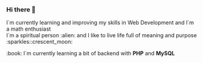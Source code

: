 ### Hi there 👋
<p>I´m currently learning and improving my skills in Web Development and I´m a math enthusiast<br/>
I´m a spiritual person :alien: and I like to live life full of meaning and purpose :sparkles::crescent_moon:<br/></p>
<p>:book: I´m currently learning a bit of backend with <b>PHP</b> and <b>MySQL</b></p>


<!--
**LunaPsyWill/LunaPsyWill** is a ✨ _special_ ✨ repository because its `README.md` (this file) appears on your GitHub profile.

Here are some ideas to get you started:

- 🔭 I’m currently working on ...
- 🌱 I’m currently learning ...
- 👯 I’m looking to collaborate on ...
- 🤔 I’m looking for help with ...
- 💬 Ask me about ...
- 📫 How to reach me: ...
- 😄 Pronouns: ...
- ⚡ Fun fact: ...
-->
